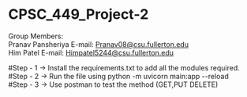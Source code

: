 # CPSC_449_Project-2

Group Members:
<br>
Pranav Pansheriya            E-mail: Pranav08@csu.fullerton.edu
<br>
Him Patel        E-mail: Himpatel5244@csu.fullerton.edu
<br>
  

#Step - 1 -> Install the requirements.txt to add all the modules required.
<br>
#Step - 2 -> Run the file using python -m uvicorn main:app --reload
<br>
#Step - 3 -> Use postman to test the method (GET,PUT DELETE)


